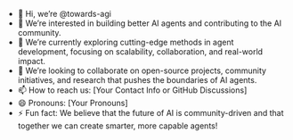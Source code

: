 - 👋 Hi, we’re @towards-agi
- 👀 We’re interested in building better AI agents and contributing to the AI community.
- 🌱 We’re currently exploring cutting-edge methods in agent development, focusing on scalability, collaboration, and real-world impact.
- 💞️ We’re looking to collaborate on open-source projects, community initiatives, and research that pushes the boundaries of AI agents.
- 📫 How to reach us: [Your Contact Info or GitHub Discussions]
- 😄 Pronouns: [Your Pronouns]
- ⚡ Fun fact: We believe that the future of AI is community-driven and that together we can create smarter, more capable agents!

<!---
towards-agi/towards-agi is a ✨ special ✨ repository because its `README.md` (this file) appears on your GitHub profile.
You can click the Preview link to take a look at your changes.
--->
